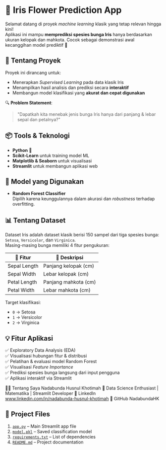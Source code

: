 # 🌺 Iris Flower Prediction App

Selamat datang di proyek *machine learning* klasik yang tetap relevan hingga kini!  
Aplikasi ini mampu **memprediksi spesies bunga Iris** hanya berdasarkan ukuran kelopak dan mahkota. Cocok sebagai demonstrasi awal kecanggihan model prediktif 🌟

## 🚀 Tentang Proyek

Proyek ini dirancang untuk:
- Menerapkan *Supervised Learning* pada data klasik Iris
- Menampilkan hasil analisis dan prediksi secara **interaktif**
- Membangun model klasifikasi yang **akurat dan cepat digunakan**

🔍 **Problem Statement**:  
> "Dapatkah kita menebak jenis bunga Iris hanya dari panjang & lebar sepal dan petalnya?"

## 📦 Tools & Teknologi

- **Python** 🐍
- **Scikit-Learn** untuk training model ML
- **Matplotlib & Seaborn** untuk visualisasi
- **Streamlit** untuk membangun aplikasi web

## 🧠 Model yang Digunakan

- **Random Forest Classifier**  
  Dipilih karena keunggulannya dalam akurasi dan *robustness* terhadap overfitting.

## 📊 Tentang Dataset

Dataset Iris adalah dataset klasik berisi 150 sampel dari tiga spesies bunga:  
`Setosa`, `Versicolor`, dan `Virginica`.  
Masing-masing bunga memiliki 4 fitur pengukuran:

| 🌼 Fitur         | 📏 Deskripsi             |
|------------------|--------------------------|
| Sepal Length     | Panjang kelopak (cm)     |
| Sepal Width      | Lebar kelopak (cm)       |
| Petal Length     | Panjang mahkota (cm)     |
| Petal Width      | Lebar mahkota (cm)       |

Target klasifikasi:
- `0` → Setosa  
- `1` → Versicolor  
- `2` → Virginica

## 💡 Fitur Aplikasi

✅ Exploratory Data Analysis (EDA)  
✅ Visualisasi hubungan fitur & distribusi  
✅ Pelatihan & evaluasi model Random Forest  
✅ Visualisasi *Feature Importance*  
✅ Prediksi spesies bunga langsung dari input pengguna  
✅ Aplikasi interaktif via Streamlit

🙋‍♀️ Tentang Saya
Nadabunda Husnul Khotimah
📍 Data Science Enthusiast | Matematika | Streamlit Developer
🔗 LinkedIn www.linkedin.com/in/nadabunda-husnul-khotimah
🐙 GitHub NadabundaHK
## 📁 Project Files

1. [`app.py`](./app.py) – Main Streamlit app file
2. [`model.pkl`](./model.pkl) – Saved classification model
3. [`requirements.txt`](./requirements.txt) – List of dependencies
4. [`README.md`](./README.md) – Project documentation


